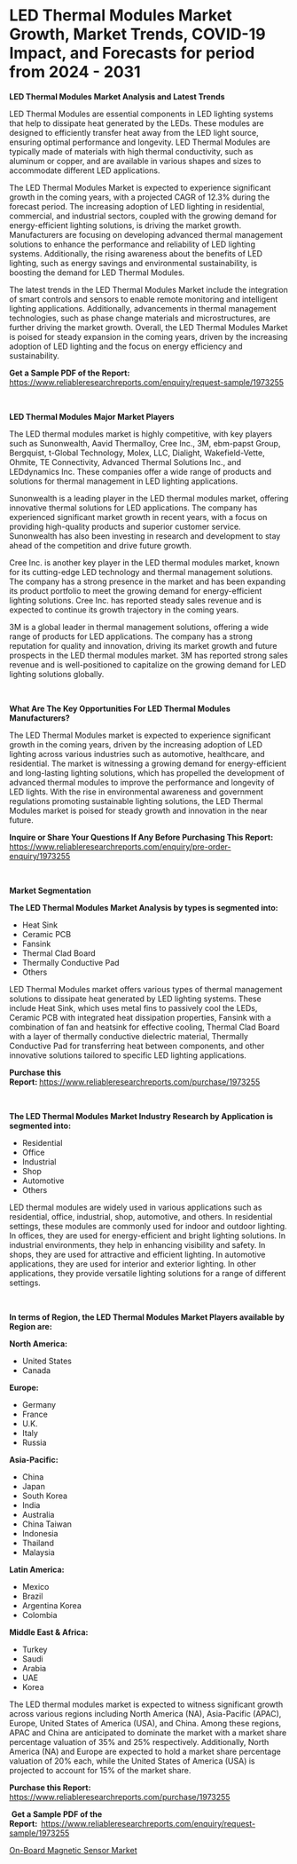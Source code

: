 <p><h1>LED Thermal Modules Market Growth, Market Trends, COVID-19 Impact, and Forecasts for period from 2024 - 2031</h1></p><p><strong>LED Thermal Modules Market Analysis and Latest Trends</strong></p>
<p><p>LED Thermal Modules are essential components in LED lighting systems that help to dissipate heat generated by the LEDs. These modules are designed to efficiently transfer heat away from the LED light source, ensuring optimal performance and longevity. LED Thermal Modules are typically made of materials with high thermal conductivity, such as aluminum or copper, and are available in various shapes and sizes to accommodate different LED applications.</p><p>The LED Thermal Modules Market is expected to experience significant growth in the coming years, with a projected CAGR of 12.3% during the forecast period. The increasing adoption of LED lighting in residential, commercial, and industrial sectors, coupled with the growing demand for energy-efficient lighting solutions, is driving the market growth. Manufacturers are focusing on developing advanced thermal management solutions to enhance the performance and reliability of LED lighting systems. Additionally, the rising awareness about the benefits of LED lighting, such as energy savings and environmental sustainability, is boosting the demand for LED Thermal Modules.</p><p>The latest trends in the LED Thermal Modules Market include the integration of smart controls and sensors to enable remote monitoring and intelligent lighting applications. Additionally, advancements in thermal management technologies, such as phase change materials and microstructures, are further driving the market growth. Overall, the LED Thermal Modules Market is poised for steady expansion in the coming years, driven by the increasing adoption of LED lighting and the focus on energy efficiency and sustainability.</p></p>
<p><strong>Get a Sample PDF of the Report:&nbsp;</strong> <a href="https://www.reliableresearchreports.com/enquiry/request-sample/1973255">https://www.reliableresearchreports.com/enquiry/request-sample/1973255</a></p>
<p>&nbsp;</p>
<p><strong>LED Thermal Modules Major Market Players</strong></p>
<p><p>The LED thermal modules market is highly competitive, with key players such as Sunonwealth, Aavid Thermalloy, Cree Inc., 3M, ebm-papst Group, Bergquist, t-Global Technology, Molex, LLC, Dialight, Wakefield-Vette, Ohmite, TE Connectivity, Advanced Thermal Solutions Inc., and LEDdynamics Inc. These companies offer a wide range of products and solutions for thermal management in LED lighting applications.</p><p>Sunonwealth is a leading player in the LED thermal modules market, offering innovative thermal solutions for LED applications. The company has experienced significant market growth in recent years, with a focus on providing high-quality products and superior customer service. Sunonwealth has also been investing in research and development to stay ahead of the competition and drive future growth.</p><p>Cree Inc. is another key player in the LED thermal modules market, known for its cutting-edge LED technology and thermal management solutions. The company has a strong presence in the market and has been expanding its product portfolio to meet the growing demand for energy-efficient lighting solutions. Cree Inc. has reported steady sales revenue and is expected to continue its growth trajectory in the coming years.</p><p>3M is a global leader in thermal management solutions, offering a wide range of products for LED applications. The company has a strong reputation for quality and innovation, driving its market growth and future prospects in the LED thermal modules market. 3M has reported strong sales revenue and is well-positioned to capitalize on the growing demand for LED lighting solutions globally.</p></p>
<p>&nbsp;</p>
<p><strong>What Are The Key Opportunities For LED Thermal Modules Manufacturers?</strong></p>
<p><p>The LED Thermal Modules market is expected to experience significant growth in the coming years, driven by the increasing adoption of LED lighting across various industries such as automotive, healthcare, and residential. The market is witnessing a growing demand for energy-efficient and long-lasting lighting solutions, which has propelled the development of advanced thermal modules to improve the performance and longevity of LED lights. With the rise in environmental awareness and government regulations promoting sustainable lighting solutions, the LED Thermal Modules market is poised for steady growth and innovation in the near future.</p></p>
<p><strong>Inquire or Share Your Questions If Any Before Purchasing This Report:</strong> <a href="https://www.reliableresearchreports.com/enquiry/pre-order-enquiry/1973255">https://www.reliableresearchreports.com/enquiry/pre-order-enquiry/1973255</a></p>
<p>&nbsp;</p>
<p><strong>Market Segmentation</strong></p>
<p><strong>The LED Thermal Modules Market Analysis by types is segmented into:</strong></p>
<p><ul><li>Heat Sink</li><li>Ceramic PCB</li><li>Fansink</li><li>Thermal Clad Board</li><li>Thermally Conductive Pad</li><li>Others</li></ul></p>
<p><p>LED Thermal Modules market offers various types of thermal management solutions to dissipate heat generated by LED lighting systems. These include Heat Sink, which uses metal fins to passively cool the LEDs, Ceramic PCB with integrated heat dissipation properties, Fansink with a combination of fan and heatsink for effective cooling, Thermal Clad Board with a layer of thermally conductive dielectric material, Thermally Conductive Pad for transferring heat between components, and other innovative solutions tailored to specific LED lighting applications.</p></p>
<p><strong>Purchase this Report:&nbsp;</strong><a href="https://www.reliableresearchreports.com/purchase/1973255">https://www.reliableresearchreports.com/purchase/1973255</a></p>
<p>&nbsp;</p>
<p><strong>The LED Thermal Modules Market Industry Research by Application is segmented into:</strong></p>
<p><ul><li>Residential</li><li>Office</li><li>Industrial</li><li>Shop</li><li>Automotive</li><li>Others</li></ul></p>
<p><p>LED thermal modules are widely used in various applications such as residential, office, industrial, shop, automotive, and others. In residential settings, these modules are commonly used for indoor and outdoor lighting. In offices, they are used for energy-efficient and bright lighting solutions. In industrial environments, they help in enhancing visibility and safety. In shops, they are used for attractive and efficient lighting. In automotive applications, they are used for interior and exterior lighting. In other applications, they provide versatile lighting solutions for a range of different settings.</p></p>
<p>&nbsp;</p>
<p><strong>In terms of Region, the LED Thermal Modules Market Players available by Region are:</strong></p>
<p>
    <p> <strong> North America: </strong>
        <ul>
            <li>United States</li>
            <li>Canada</li>
        </ul>
        </p> 
    <p> <strong> Europe: </strong>
        <ul>
            <li>Germany</li>
            <li>France</li>
            <li>U.K.</li>
            <li>Italy</li>
            <li>Russia</li>
        </ul>
        </p> 
    <p> <strong> Asia-Pacific: </strong>
        <ul>
            <li>China</li>
            <li>Japan</li>
            <li>South Korea</li>
            <li>India</li>
            <li>Australia</li>
            <li>China Taiwan</li>
            <li>Indonesia</li>
            <li>Thailand</li>
            <li>Malaysia</li>
        </ul>
        </p> 
    <p> <strong> Latin America: </strong>
        <ul>
            <li>Mexico</li>
            <li>Brazil</li>
            <li>Argentina Korea</li>
            <li>Colombia</li>
        </ul>
        </p> 
    <p> <strong> Middle East & Africa: </strong>
        <ul>
            <li>Turkey</li>
            <li>Saudi</li>
            <li>Arabia</li>
            <li>UAE</li>
            <li>Korea</li>
        </ul>
    </p>
    </p>
<p><p>The LED thermal modules market is expected to witness significant growth across various regions including North America (NA), Asia-Pacific (APAC), Europe, United States of America (USA), and China. Among these regions, APAC and China are anticipated to dominate the market with a market share percentage valuation of 35% and 25% respectively. Additionally, North America (NA) and Europe are expected to hold a market share percentage valuation of 20% each, while the United States of America (USA) is projected to account for 15% of the market share.</p></p>
<p><strong>Purchase this Report: </strong><a href="https://www.reliableresearchreports.com/purchase/1973255">https://www.reliableresearchreports.com/purchase/1973255</a></p>
<p>&nbsp;<strong>Get a Sample PDF of the Report:&nbsp;&nbsp;</strong><a href="https://www.reliableresearchreports.com/enquiry/request-sample/1973255">https://www.reliableresearchreports.com/enquiry/request-sample/1973255</a></p>
<p><strong></strong></p>
<p><p><a href="https://github.com/WillieWoodard/Market-Research-Report-List-4/blob/main/on-board-magnetic-sensor-market.md">On-Board Magnetic Sensor Market</a></p></p>